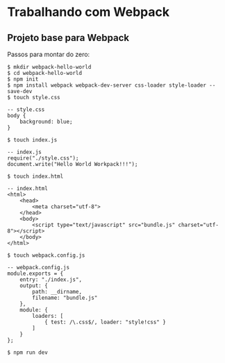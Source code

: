 # Trabalhando com Webpack

## Projeto base para Webpack

Passos para montar do zero:

```
$ mkdir webpack-hello-world
$ cd webpack-hello-world
$ npm init
$ npm install webpack webpack-dev-server css-loader style-loader --save-dev
$ touch style.css
```

```
-- style.css
body {
    background: blue;
}
```

```
$ touch index.js
```

```
-- index.js
require("./style.css");
document.write("Hello World Workpack!!!");
```

```
$ touch index.html
```

```
-- index.html
<html>
    <head>
        <meta charset="utf-8">
    </head>
    <body>
        <script type="text/javascript" src="bundle.js" charset="utf-8"></script>
    </body>
</html>
```

```
$ touch webpack.config.js
```

```
-- webpack.config.js
module.exports = {
    entry: "./index.js",
    output: {
        path: __dirname,
        filename: "bundle.js"
    },
    module: {
        loaders: [
            { test: /\.css$/, loader: "style!css" }
        ]
    }
};
```

```
$ npm run dev
```

<script src="https://gist.github.com/nisrulz/11c0d63428b108f10c83.js"></script>
